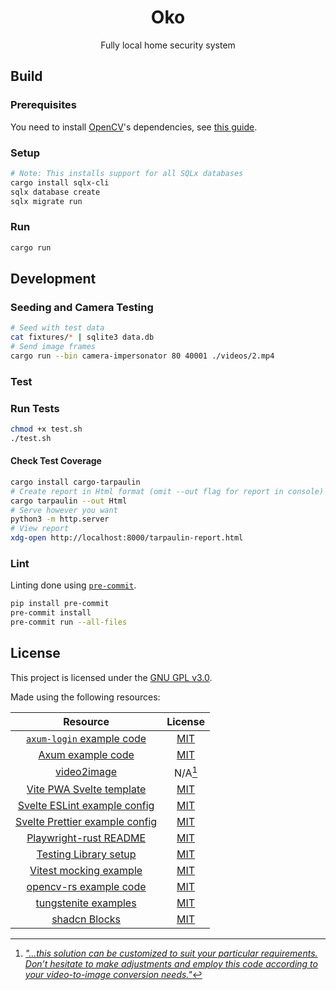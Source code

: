<!-- markdownlint-configure-file {
  "MD033": false,
  "MD041": false
} -->
<div align="center">

# Oko

Fully local home security system

</div>

## Build

### Prerequisites

You need to install [OpenCV][opencv]'s dependencies, see [this guide][opencv-install].

### Setup

```bash
# Note: This installs support for all SQLx databases
cargo install sqlx-cli
sqlx database create
sqlx migrate run
```

### Run

```bash
cargo run
```

## Development

### Seeding and Camera Testing

```bash
# Seed with test data
cat fixtures/* | sqlite3 data.db
# Send image frames
cargo run --bin camera-impersonator 80 40001 ./videos/2.mp4
```

### Test

### Run Tests

```bash
chmod +x test.sh
./test.sh
```

#### Check Test Coverage

```bash
cargo install cargo-tarpaulin
# Create report in Html format (omit --out flag for report in console)
cargo tarpaulin --out Html
# Serve however you want
python3 -m http.server
# View report
xdg-open http://localhost:8000/tarpaulin-report.html
```

### Lint

Linting done using [`pre-commit`][pre-commit].

```bash
pip install pre-commit
pre-commit install
pre-commit run --all-files
```

## License

This project is licensed under the [GNU GPL v3.0][license].

Made using the following resources:

| Resource                                  | License                           |
|:-----------------------------------------:|:---------------------------------:|
| [`axum-login` example code][axum-sqlite]  | [MIT][axum-login-license]         |
| [Axum example code][axum-examples]        | [MIT][axum-license]               |
| [video2image][video2image]                | N/A[^1]                           |
| [Vite PWA Svelte template][pwa]           | [MIT][pwa-license]                |
| [Svelte ESLint example config][eslint]    | [MIT][eslint-license]             |
| [Svelte Prettier example config][prettier]| [MIT][prettier-license]           |
| [Playwright-rust README][playwright]      | [MIT][playwright-license]         |
| [Testing Library setup][test-setup]       | [MIT][test-license]               |
| [Vitest mocking example][mocking]         | [MIT][vitest-license]             |
| [opencv-rs example code][opencv-example]  | [MIT][opencv-license]             |
| [tungstenite examples][tungsten-example]  | [MIT][tungsten-license]           |
| [shadcn Blocks][shadcn-blocks]            | [MIT][shadcn-license]             |

[^1]: [*"...this solution can be customized to suit your particular requirements.
Don’t hesitate to make adjustments and employ this code according to your
video-to-image conversion needs."*][video2image-medium]

[opencv]: https://opencv.org/
[opencv-install]: https://github.com/twistedfall/opencv-rust/blob/6784a7e74c5cd3e1edced9484d6839d67ee70a12/INSTALL.md
[pre-commit]: https://github.com/pre-commit/pre-commit
[license]: ./LICENSE
[axum-sqlite]: https://github.com/maxcountryman/axum-login/tree/9c26b37cd03be8d803ae261b7bc556229c2043da/examples/sqlite
[axum-login-license]: https://github.com/maxcountryman/axum-login/blob/9c26b37cd03be8d803ae261b7bc556229c2043da/LICENSE
[axum-examples]: https://github.com/tokio-rs/axum/tree/main/examples
[axum-license]: https://github.com/tokio-rs/axum/blob/main/axum/LICENSE
[video2image]: https://github.com/Wayan123/convert-video2image-and-image2video-using-python/blob/3886bf02af4b3c31d566b95ff7af1c9ad2ef7bc8/video2image.py
[video2image-medium]: https://medium.com/@wayandadangunsri/converting-video-to-images-using-python-and-opencv-72b2ea66a692
[pwa]: https://github.com/vite-pwa/create-pwa/tree/9df7c97be15ea6bdc8660472e90db2aa005c9892/templates/template-svelte-ts
[pwa-license]: https://github.com/vite-pwa/create-pwa/blob/main/LICENSE
[eslint]: https://github.com/ota-meshi/eslint-online-playground/blob/main/src/examples/plugin-svelte_with_ts/eslint.config.js.txt
[eslint-license]: https://github.com/ota-meshi/eslint-online-playground/blob/main/LICENSE
[prettier]: https://github.com/sveltejs/prettier-plugin-svelte
[prettier-license]: https://github.com/sveltejs/prettier-plugin-svelte/blob/master/LICENSE
[playwright]: https://github.com/octaltree/playwright-rust/blob/master/README.md
[playwright-license]: https://github.com/octaltree/playwright-rust/blob/master/Cargo.toml
[test-setup]: https://testing-library.com/docs/svelte-testing-library/setup
[test-license]: https://github.com/testing-library/testing-library-docs/blob/main/LICENSE
[mocking]: https://vitest.dev/guide/mocking#requests
[vitest-license]: https://github.com/vitest-dev/vitest/blob/main/LICENSE
[opencv-example]: https://github.com/twistedfall/opencv-rust/blob/6784a7e74c5cd3e1edced9484d6839d67ee70a12/examples/video_capture_http_stream.rs
[opencv-license]: https://github.com/twistedfall/opencv-rust/blob/6784a7e74c5cd3e1edced9484d6839d67ee70a12/LICENSE
[tungsten-example]: https://github.com/snapview/tokio-tungstenite/blob/cae2e89102dbb212ee723b912f7dc540398be28e/examples/client.rs
[tungsten-license]: https://github.com/snapview/tokio-tungstenite/blob/cae2e89102dbb212ee723b912f7dc540398be28e/LICENSE
[shadcn-blocks]: https://github.com/huntabyte/shadcn-svelte/tree/main/sites/docs/src/lib/registry/new-york/block
[shadcn-license]: https://github.com/huntabyte/shadcn-svelte/blob/main/LICENSE.md

<!-- https://eslint.org/docs/latest/use/configure/language-options -->
